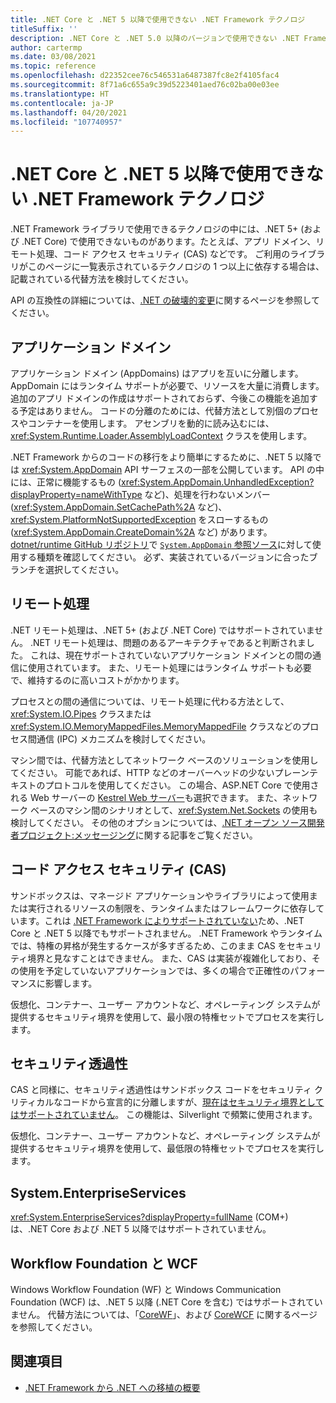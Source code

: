 ```yaml
---
title: .NET Core と .NET 5 以降で使用できない .NET Framework テクノロジ
titleSuffix: ''
description: .NET Core と .NET 5.0 以降のバージョンで使用できない .NET Framework テクノロジについて学習します。
author: cartermp
ms.date: 03/08/2021
ms.topic: reference
ms.openlocfilehash: d22352cee76c546531a6487387fc8e2f4105fac4
ms.sourcegitcommit: 8f71a6c655a9c39d5223401aed76c02ba00e03ee
ms.translationtype: HT
ms.contentlocale: ja-JP
ms.lasthandoff: 04/20/2021
ms.locfileid: "107740957"
---
```

# <a name="net-framework-technologies-unavailable-on-net-core-and-net-5"></a>.NET Core と .NET 5 以降で使用できない .NET Framework テクノロジ

.NET Framework ライブラリで使用できるテクノロジの中には、.NET 5+ (および .NET Core) で使用できないものがあります。たとえば、アプリ ドメイン、リモート処理、コード アクセス セキュリティ (CAS) などです。 ご利用のライブラリがこのページに一覧表示されているテクノロジの 1 つ以上に依存する場合は、記載されている代替方法を検討してください。

API の互換性の詳細については、[.NET の破壊的変更](../compatibility/breaking-changes.md)に関するページを参照してください。

## <a name="application-domains"></a>アプリケーション ドメイン

アプリケーション ドメイン (AppDomains) はアプリを互いに分離します。 AppDomain にはランタイム サポートが必要で、リソースを大量に消費します。 追加のアプリ ドメインの作成はサポートされておらず、今後この機能を追加する予定はありません。 コードの分離のためには、代替方法として別個のプロセスやコンテナーを使用します。 アセンブリを動的に読み込むには、<xref:System.Runtime.Loader.AssemblyLoadContext> クラスを使用します。

.NET Framework からのコードの移行をより簡単にするために、.NET 5 以降では <xref:System.AppDomain> API サーフェスの一部を公開しています。 API の中には、正常に機能するもの (<xref:System.AppDomain.UnhandledException?displayProperty=nameWithType> など)、処理を行わないメンバー (<xref:System.AppDomain.SetCachePath%2A> など)、<xref:System.PlatformNotSupportedException> をスローするもの (<xref:System.AppDomain.CreateDomain%2A> など) があります。 [dotnet/runtime GitHub リポジトリ](https://github.com/dotnet/runtime)で [`System.AppDomain` 参照ソース](https://github.com/dotnet/runtime/blob/main/src/libraries/System.Private.CoreLib/src/System/AppDomain.cs)に対して使用する種類を確認してください。 必ず、実装されているバージョンに合ったブランチを選択してください。

## <a name="remoting"></a>リモート処理

.NET リモート処理は、.NET 5+ (および .NET Core) ではサポートされていません。 .NET リモート処理は、問題のあるアーキテクチャであると判断されました。 これは、現在サポートされていないアプリケーション ドメインとの間の通信に使用されています。 また、リモート処理にはランタイム サポートも必要で、維持するのに高いコストがかかります。

プロセスとの間の通信については、リモート処理に代わる方法として、<xref:System.IO.Pipes> クラスまたは <xref:System.IO.MemoryMappedFiles.MemoryMappedFile> クラスなどのプロセス間通信 (IPC) メカニズムを検討してください。

マシン間では、代替方法としてネットワーク ベースのソリューションを使用してください。 可能であれば、HTTP などのオーバーヘッドの少ないプレーンテキストのプロトコルを使用してください。 この場合、ASP.NET Core で使用される Web サーバーの [Kestrel Web サーバー](/aspnet/core/fundamentals/servers/kestrel)も選択できます。 また、ネットワーク ベースのマシン間のシナリオとして、<xref:System.Net.Sockets> の使用も検討してください。 その他のオプションについては、[.NET オープン ソース開発者プロジェクト:メッセージング](https://github.com/Microsoft/dotnet/blob/master/dotnet-developer-projects.md#messaging)に関する記事をご覧ください。

## <a name="code-access-security-cas"></a>コード アクセス セキュリティ (CAS)

サンドボックスは、マネージド アプリケーションやライブラリによって使用または実行されるリソースの制限を、ランタイムまたはフレームワークに依存しています。これは [.NET Framework によりサポートされていない](../../framework/misc/code-access-security.md)ため、.NET Core と .NET 5 以降でもサポートされません。 .NET Framework やランタイムでは、特権の昇格が発生するケースが多すぎるため、このまま CAS をセキュリティ境界と見なすことはできません。 また、CAS は実装が複雑化しており、その使用を予定していないアプリケーションでは、多くの場合で正確性のパフォーマンスに影響します。

仮想化、コンテナー、ユーザー アカウントなど、オペレーティング システムが提供するセキュリティ境界を使用して、最小限の特権セットでプロセスを実行します。

## <a name="security-transparency"></a>セキュリティ透過性

CAS と同様に、セキュリティ透過性はサンドボックス コードをセキュリティ クリティカルなコードから宣言的に分離しますが、[現在はセキュリティ境界としてはサポートされていません](../../framework/misc/security-transparent-code.md)。 この機能は、Silverlight で頻繁に使用されます。

仮想化、コンテナー、ユーザー アカウントなど、オペレーティング システムが提供するセキュリティ境界を使用して、最低限の特権セットでプロセスを実行します。

## <a name="systementerpriseservices"></a>System.EnterpriseServices

<xref:System.EnterpriseServices?displayProperty=fullName> (COM+) は、.NET Core および .NET 5 以降ではサポートされていません。

## <a name="workflow-foundation-and-wcf"></a>Workflow Foundation と WCF

Windows Workflow Foundation (WF) と Windows Communication Foundation (WCF) は、.NET 5 以降 (.NET Core を含む) ではサポートされていません。 代替方法については、「[CoreWF](https://github.com/UiPath/corewf)」、および [CoreWCF](https://github.com/CoreWCF/CoreWCF) に関するページを参照してください。

## <a name="see-also"></a>関連項目

- [.NET Framework から .NET への移植の概要](index.md)
